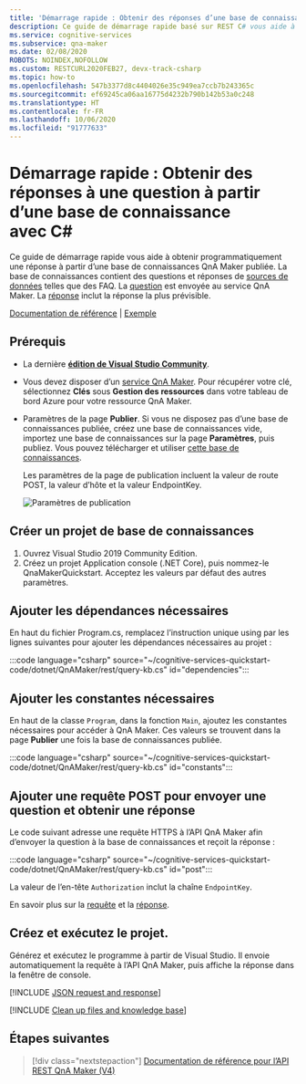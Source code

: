 ```yaml
---
title: 'Démarrage rapide : Obtenir des réponses d’une base de connaissances - REST, C# - QnA Maker'
description: Ce guide de démarrage rapide basé sur REST C# vous aide à obtenir programmatiquement une réponse à partir d’une base de connaissances.
ms.service: cognitive-services
ms.subservice: qna-maker
ms.date: 02/08/2020
ROBOTS: NOINDEX,NOFOLLOW
ms.custom: RESTCURL2020FEB27, devx-track-csharp
ms.topic: how-to
ms.openlocfilehash: 547b3377d8c4404026e35c949ea7ccb7b243365c
ms.sourcegitcommit: ef69245ca06aa16775d4232b790b142b53a0c248
ms.translationtype: HT
ms.contentlocale: fr-FR
ms.lasthandoff: 10/06/2020
ms.locfileid: "91777633"
---
```

# <a name="quickstart-get-answers-to-a-question-from-a-knowledge-base-with-c"></a>Démarrage rapide : Obtenir des réponses à une question à partir d’une base de connaissance avec C#

Ce guide de démarrage rapide vous aide à obtenir programmatiquement une réponse à partir d’une base de connaissances QnA Maker publiée. La base de connaissances contient des questions et réponses de [sources de données](../Concepts/knowledge-base.md) telles que des FAQ. La [question](../how-to/metadata-generateanswer-usage.md#generateanswer-request-configuration) est envoyée au service QnA Maker. La [réponse](../how-to/metadata-generateanswer-usage.md#generateanswer-response-properties) inclut la réponse la plus prévisible.

[Documentation de référence](https://docs.microsoft.com/rest/api/cognitiveservices/qnamakerruntime/runtime) | [Exemple](https://github.com/Azure-Samples/cognitive-services-qnamaker-csharp/blob/master/documentation-samples/quickstarts/get-answer/QnAMakerAnswerQuestion/Program.cs)

## <a name="prerequisites"></a>Prérequis

* La dernière [**édition de Visual Studio Community**](https://www.visualstudio.com/downloads/).
* Vous devez disposer d’un [service QnA Maker](../How-To/set-up-qnamaker-service-azure.md). Pour récupérer votre clé, sélectionnez **Clés** sous **Gestion des ressources** dans votre tableau de bord Azure pour votre ressource QnA Maker.
* Paramètres de la page **Publier**. Si vous ne disposez pas d’une base de connaissances publiée, créez une base de connaissances vide, importez une base de connaissances sur la page **Paramètres**, puis publiez. Vous pouvez télécharger et utiliser [cette base de connaissances](https://github.com/Azure-Samples/cognitive-services-sample-data-files/blob/master/qna-maker/knowledge-bases/basic-kb.tsv).

    Les paramètres de la page de publication incluent la valeur de route POST, la valeur d’hôte et la valeur EndpointKey.

    ![Paramètres de publication](../media/qnamaker-quickstart-get-answer/publish-settings.png)

## <a name="create-a-knowledge-base-project"></a>Créer un projet de base de connaissances

1. Ouvrez Visual Studio 2019 Community Edition.
1. Créez un projet Application console (.NET Core), puis nommez-le QnaMakerQuickstart. Acceptez les valeurs par défaut des autres paramètres.

## <a name="add-the-required-dependencies"></a>Ajouter les dépendances nécessaires

En haut du fichier Program.cs, remplacez l’instruction unique using par les lignes suivantes pour ajouter les dépendances nécessaires au projet :

:::code language="csharp" source="~/cognitive-services-quickstart-code/dotnet/QnAMaker/rest/query-kb.cs" id="dependencies":::

## <a name="add-the-required-constants"></a>Ajouter les constantes nécessaires

En haut de la classe `Program`, dans la fonction `Main`, ajoutez les constantes nécessaires pour accéder à QnA Maker. Ces valeurs se trouvent dans la page **Publier** une fois la base de connaissances publiée.

:::code language="csharp" source="~/cognitive-services-quickstart-code/dotnet/QnAMaker/rest/query-kb.cs" id="constants":::

## <a name="add-a-post-request-to-send-question-and-get-answer"></a>Ajouter une requête POST pour envoyer une question et obtenir une réponse

Le code suivant adresse une requête HTTPS à l’API QnA Maker afin d’envoyer la question à la base de connaissances et reçoit la réponse :

:::code language="csharp" source="~/cognitive-services-quickstart-code/dotnet/QnAMaker/rest/query-kb.cs" id="post":::

La valeur de l’en-tête `Authorization` inclut la chaîne `EndpointKey`.

En savoir plus sur la [requête](../how-to/metadata-generateanswer-usage.md#generateanswer-request) et la [réponse](../how-to/metadata-generateanswer-usage.md#generateanswer-response).

## <a name="build-and-run-the-program"></a>Créez et exécutez le projet.

Générez et exécutez le programme à partir de Visual Studio. Il envoie automatiquement la requête à l’API QnA Maker, puis affiche la réponse dans la fenêtre de console.

[!INCLUDE [JSON request and response](../../../../includes/cognitive-services-qnamaker-quickstart-get-answer-json.md)]

[!INCLUDE [Clean up files and knowledge base](../../../../includes/cognitive-services-qnamaker-quickstart-cleanup-resources.md)]

## <a name="next-steps"></a>Étapes suivantes

> [!div class="nextstepaction"]
> [Documentation de référence pour l’API REST QnA Maker (V4)](https://go.microsoft.com/fwlink/?linkid=2092179)
